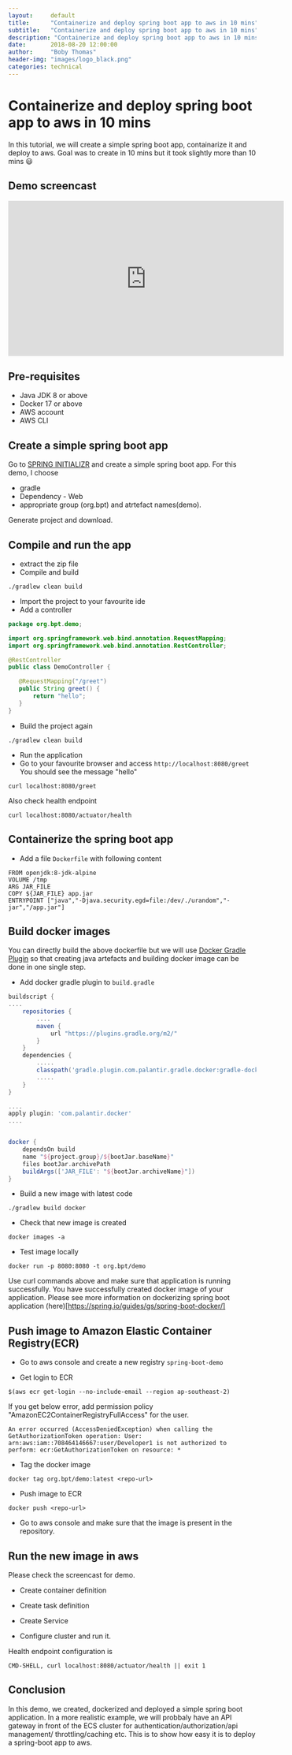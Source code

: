 ```yaml
---
layout:     default
title:      "Containerize and deploy spring boot app to aws in 10 mins"
subtitle:   "Containerize and deploy spring boot app to aws in 10 mins"
description: "Containerize and deploy spring boot app to aws in 10 mins"
date:       2018-08-20 12:00:00
author:     "Boby Thomas"
header-img: "images/logo_black.png"
categories: technical
---
```



# Containerize and deploy spring boot app to aws in 10 mins
In this tutorial, we will create a simple spring boot app, containarize it and deploy to aws. Goal was to create in 10 mins but it took slightly more than 10 mins :smiley:
## Demo screencast
<iframe width="560" height="315" src="https://youtu.be/j-gWUiIimoU" frameborder="0" allow="autoplay; encrypted-media" allowfullscreen></iframe>

## Pre-requisites
 - Java JDK 8 or above
 - Docker 17 or above
 - AWS account 
 - AWS CLI

## Create a simple spring boot app
Go to [SPRING INITIALIZR](https://start.spring.io/) and create a simple spring boot app. 
For this demo, I choose
 - gradle
 - Dependency - Web
 - appropriate group (org.bpt) and atrtefact names(demo). 

 Generate project and download.

## Compile and run the app 
 - extract the zip file
 - Compile and build
 
 ```shell
 ./gradlew clean build
 ```
 - Import the project to your favourite ide
 - Add a controller

 ```java
package org.bpt.demo;

import org.springframework.web.bind.annotation.RequestMapping;
import org.springframework.web.bind.annotation.RestController;

@RestController
public class DemoController {

    @RequestMapping("/greet")
    public String greet() {
        return "hello";
    }
}

 ```
 - Build the project again

```
./gradlew clean build
```
 - Run the application
 - Go to your favourite browser and access `http://localhost:8080/greet` You should see the message "hello"


```
curl localhost:8080/greet
```
Also check health endpoint

```
curl localhost:8080/actuator/health
```


## Containerize the spring boot app

 - Add a file `Dockerfile` with following content

```
FROM openjdk:8-jdk-alpine
VOLUME /tmp
ARG JAR_FILE
COPY ${JAR_FILE} app.jar
ENTRYPOINT ["java","-Djava.security.egd=file:/dev/./urandom","-jar","/app.jar"]

```

## Build docker images

You can directly build the above dockerfile but we will use [Docker Gradle Plugin](https://github.com/palantir/gradle-docker) so that creating java artefacts and building docker image can be done in one single step.



- Add docker gradle plugin to `build.gradle`

```groovy
buildscript {
....
	repositories {
        ....
		maven {
			url "https://plugins.gradle.org/m2/"
		}
	}
	dependencies {
        .....
		classpath('gradle.plugin.com.palantir.gradle.docker:gradle-docker:0.13.0')
        .....
	}
}

....
apply plugin: 'com.palantir.docker'
....


docker {
	dependsOn build
	name "${project.group}/${bootJar.baseName}"
	files bootJar.archivePath
	buildArgs(['JAR_FILE': "${bootJar.archiveName}"])
}


```
- Build a new image with latest code

```
./gradlew build docker
```

- Check that new image is created

```
docker images -a
```

- Test image locally

```
docker run -p 8080:8080 -t org.bpt/demo
```

Use curl commands above and make sure that application is running successfully. You have successfully created docker image of your application.
Please see more information on dockerizing spring boot application (here)[https://spring.io/guides/gs/spring-boot-docker/]

## Push image to Amazon Elastic Container Registry(ECR)

- Go to aws console and create a new registry ```spring-boot-demo```

- Get login to ECR

```
$(aws ecr get-login --no-include-email --region ap-southeast-2)
```


If you get below error, add permission policy "AmazonEC2ContainerRegistryFullAccess" for the user.

```
An error occurred (AccessDeniedException) when calling the GetAuthorizationToken operation: User: arn:aws:iam::708464146667:user/Developer1 is not authorized to perform: ecr:GetAuthorizationToken on resource: *
```

- Tag the docker image

```
docker tag org.bpt/demo:latest <repo-url>
```

- Push image to ECR

```
docker push <repo-url>
```

- Go to aws console and make sure that the image is present in the repository.

## Run the new image in aws

Please check the screencast for demo.

- Create container definition

- Create task definition

- Create Service

- Configure cluster and run it.

Health endpoint configuration is 

```
CMD-SHELL, curl localhost:8080/actuator/health || exit 1
```

## Conclusion
In this demo, we created, dockerized and deployed a simple spring boot application. In a more realistic example, we will probbaly have an API gateway in front of the ECS cluster for authentication/authorization/api management/ throttling/caching etc. This is to show how easy it is to deploy a spring-boot app to aws.